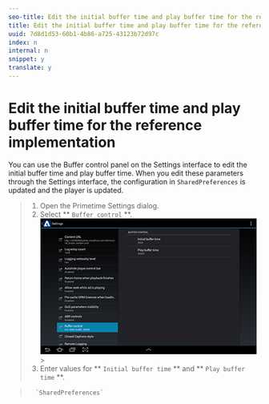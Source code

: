 ```yaml
---
seo-title: Edit the initial buffer time and play buffer time for the reference implementation
title: Edit the initial buffer time and play buffer time for the reference implementation
uuid: 7d8d1d53-60b1-4b86-a725-43123b72d97c
index: n
internal: n
snippet: y
translate: y
---
```


# Edit the initial buffer time and play buffer time for the reference implementation

You can use the Buffer control panel on the Settings interface to edit the initial buffer time and play buffer time. When you edit these parameters through the Settings interface, the configuration in `SharedPreferences` is updated and the player is updated. 
>1. Open the Primetime Settings dialog.
>1. Select ** `Buffer control` **.
>   <a id="fig_EC2F9A5C944D4D8BB59E8D7A958CE58A"></a> ![](images/buffercontrol-config.jpg)>
>1. Enter values for ** `Initial buffer time` ** and ** `Play buffer time` **.

>       `SharedPreferences`